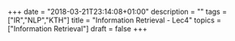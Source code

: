 +++
date =  "2018-03-21T23:14:08+01:00"
description = ""
tags = ["IR","NLP","KTH"]
title =  "Information Retrieval - Lec4"
topics = ["Information Retrieval"]
draft = false
+++


<!--more-->

